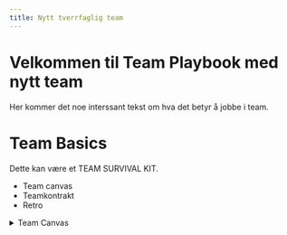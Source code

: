 ```yaml
---
title: Nytt tverrfaglig team
---
```



# Velkommen til Team Playbook med nytt team

Her kommer det noe interssant tekst om hva det betyr å jobbe i team. 

# Team Basics

Dette kan være et TEAM SURVIVAL KIT. 

- Team canvas
- Teamkontrakt
- Retro

<details><summary>Team Canvas</summary>
<p>

Informasjon om Team Canvas her. 

[Finn tips til gjennomføring her](/docs/toolbox/team-canvas.md)

</p>
</details>